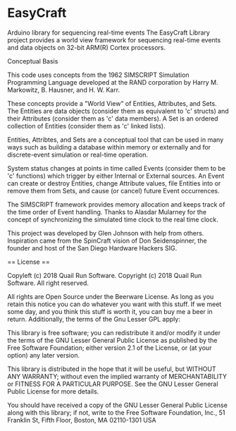 # EasyCraft
Arduino library for sequencing real-time events 
The EasyCraft Library project provides a world view framework for sequencing real-time events and data objects on 32-bit ARM(R) Cortex processors.

Conceptual Basis

This code uses concepts from the 1962 SIMSCRIPT Simulation Programming Language developed at the RAND corporation by Harry M. Markowitz, B. Hausner, and H. W. Karr.

These concepts provide a "World View" of Entities, Attributes, and Sets. The Entities are data objects (consider them as equivalent to 'c' structs) and their Attributes (consider them as 'c' data members). A Set is an ordered collection of Entities (consider them as 'c' linked lists).

Entities, Attribtes, and Sets are a conceptual tool that can be used in many ways such as building a database within memory or externally and for discrete-event simulation or real-time operation.
 
System status changes at points in time called Events (consider them to be 'c' functions) which trigger by either Internal or External sources. An Event can create or destroy Entities, change Attribute values, file Entities into or remove them from Sets, and cause (or cancel) future Event occurrences.

The SIMSCRIPT framework provides memory allocation and keeps track of the time order of Event handling. Thanks to Alasdar Mularney for the concept of synchronizing the simulated time clock to the real time clock.

This project was developed by Glen Johnson with help from others. Inspiration came from the SpinCraft vision of Don Seidenspinner, the founder and host of the San Diego Hardware Hackers SIG.

== License ==

Copyleft (c) 2018 Quail Run Software.
Copyright (c) 2018 Quail Run Software. All right reserved.

All rights are Open Source under the Beerware License. As long as you retain this notice you can do whatever you want with this stuff. If we meet some day, and you think this stuff is worth it, you can buy me a beer in return. Additionally, the terms of the Gnu Lesser GPL apply:
 
This library is free software; you can redistribute it and/or
modify it under the terms of the GNU Lesser General Public
License as published by the Free Software Foundation; either
version 2.1 of the License, or (at your option) any later version.

This library is distributed in the hope that it will be useful,
but WITHOUT ANY WARRANTY; without even the implied warranty of
MERCHANTABILITY or FITNESS FOR A PARTICULAR PURPOSE. See the GNU
Lesser General Public License for more details.

You should have received a copy of the GNU Lesser General Public
License along with this library; if not, write to the Free Software
Foundation, Inc., 51 Franklin St, Fifth Floor, Boston, MA 02110-1301 USA

